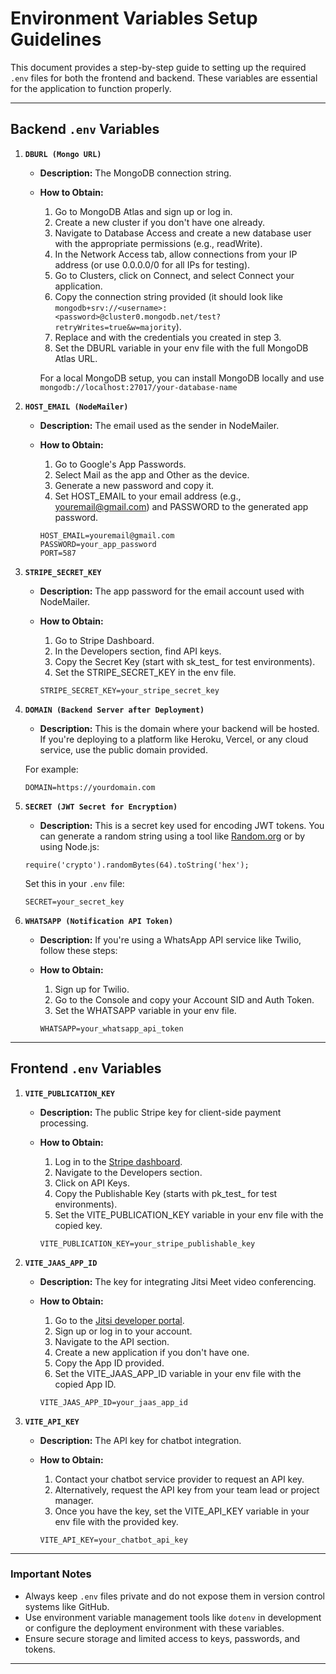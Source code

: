 # Environment Variables Setup Guidelines

This document provides a step-by-step guide to setting up the required `.env` files for both the frontend and backend. These variables are essential for the application to function properly.

---

## **Backend `.env` Variables**

1. **`DBURL (Mongo URL)`**  
   - **Description:** The MongoDB connection string.  
   - **How to Obtain:** 
     1. Go to MongoDB Atlas and sign up or log in. 
     2. Create a new cluster if you don't have one already. 
     3. Navigate to Database Access and create a new database user with the appropriate permissions (e.g., readWrite). 
     4. In the Network Access tab, allow connections from your IP address (or use 0.0.0.0/0 for all IPs for testing). 
     5. Go to Clusters, click on Connect, and select Connect your application. 
     6. Copy the connection string provided (it should look like `mongodb+srv://<username>: <password>@cluster0.mongodb.net/test?retryWrites=true&w=majority`). 
     7. Replace <username> and <password> with the credentials you created in step 3. 
     8. Set the DBURL variable in your env file with the full MongoDB Atlas URL. 
     
     For a local MongoDB setup, you can install MongoDB locally and use 
     `mongodb://localhost:27017/your-database-name`

2. **`HOST_EMAIL (NodeMailer)`**  
   - **Description:** The email used as the sender in NodeMailer.  
   - **How to Obtain:** 
     1. Go to Google's App Passwords. 
     2. Select Mail as the app and Other as the device. 
     3. Generate a new password and copy it. 
     4. Set HOST_EMAIL to your email address (e.g., youremail@gmail.com) and PASSWORD to the generated app password.

     ```
     HOST_EMAIL=youremail@gmail.com 
     PASSWORD=your_app_password 
     PORT=587
     ```

3. **`STRIPE_SECRET_KEY`**  
   - **Description:** The app password for the email account used with NodeMailer.  
   - **How to Obtain:** 
     1. Go to Stripe Dashboard. 
     2. In the Developers section, find API keys. 
     3. Copy the Secret Key (start with sk_test_ for test environments). 
     4. Set the STRIPE_SECRET_KEY in the env file. 
     
     `STRIPE_SECRET_KEY=your_stripe_secret_key`

4. **`DOMAIN (Backend Server after Deployment)`**  
   - **Description:** This is the domain where your backend will be hosted. If you're deploying to a platform like Heroku, Vercel, or any cloud service, use the public domain provided. 
   
   For example: 
   
   `DOMAIN=https://yourdomain.com`

5. **`SECRET (JWT Secret for Encryption)`**  
   - **Description:** This is a secret key used for encoding JWT tokens. You can generate a random string using a tool like [Random.org](https://www.random.org) or by using Node.js: 

   `require('crypto').randomBytes(64).toString('hex');`

   Set this in your `.env` file: 

   `SECRET=your_secret_key`

6. **`WHATSAPP (Notification API Token)`**  
   - **Description:** If you're using a WhatsApp API service like Twilio, follow these steps: 
   - **How to Obtain:** 
     1. Sign up for Twilio. 
     2. Go to the Console and copy your Account SID and Auth Token. 
     3. Set the WHATSAPP variable in your env file. 
     
     `WHATSAPP=your_whatsapp_api_token`

---

## **Frontend `.env` Variables**

1. **`VITE_PUBLICATION_KEY`**  
   - **Description:** The public Stripe key for client-side payment processing.  
   - **How to Obtain:** 
     1. Log in to the [Stripe dashboard](https://dashboard.stripe.com/).
     2. Navigate to the Developers section.
     3. Click on API Keys.
     4. Copy the Publishable Key (starts with pk_test_ for test environments).
     5. Set the VITE_PUBLICATION_KEY variable in your env file with the copied key.
     
     `VITE_PUBLICATION_KEY=your_stripe_publishable_key`

2. **`VITE_JAAS_APP_ID`**  
   - **Description:** The key for integrating Jitsi Meet video conferencing.  
   - **How to Obtain:** 
     1. Go to the [Jitsi developer portal](https://jaas.8x8.vc/).
     2. Sign up or log in to your account.
     3. Navigate to the API section.
     4. Create a new application if you don't have one.
     5. Copy the App ID provided.
     6. Set the VITE_JAAS_APP_ID variable in your env file with the copied App ID.
     
     `VITE_JAAS_APP_ID=your_jaas_app_id`

3. **`VITE_API_KEY`**  
   - **Description:** The API key for chatbot integration.  
   - **How to Obtain:** 
     1. Contact your chatbot service provider to request an API key.
     2. Alternatively, request the API key from your team lead or project manager.
     3. Once you have the key, set the VITE_API_KEY variable in your env file with the provided key.
     
     `VITE_API_KEY=your_chatbot_api_key`

---

### **Important Notes**
- Always keep `.env` files private and do not expose them in version control systems like GitHub.  
- Use environment variable management tools like `dotenv` in development or configure the deployment environment with these variables.  
- Ensure secure storage and limited access to keys, passwords, and tokens.  

---

